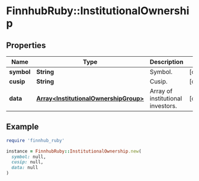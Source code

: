 # FinnhubRuby::InstitutionalOwnership

## Properties

| Name | Type | Description | Notes |
| ---- | ---- | ----------- | ----- |
| **symbol** | **String** | Symbol. | [optional] |
| **cusip** | **String** | Cusip. | [optional] |
| **data** | [**Array&lt;InstitutionalOwnershipGroup&gt;**](InstitutionalOwnershipGroup.md) | Array of institutional investors. | [optional] |

## Example

```ruby
require 'finnhub_ruby'

instance = FinnhubRuby::InstitutionalOwnership.new(
  symbol: null,
  cusip: null,
  data: null
)
```

